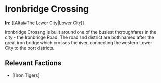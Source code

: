 # Ironbridge Crossing

**In:** [[Altai#The Lower City|Lower City]]

Ironbridge Crossing is built around one of the busiest thoroughfares in the city - the Ironbridge Road. The road and district are both named after the great iron bridge which crosses the river, connecting the western Lower City to the port districts.
## Relevant Factions

- [[Iron Tigers]]